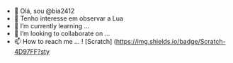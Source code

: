 - 👋 Olá, sou @bia2412
- 👀 Tenho interesse em observar a Lua
- 🌱 I’m currently learning ...
- 💞️ I’m looking to collaborate on ...
- 📫 How to reach me ...
! [Scratch] (https://img.shields.io/badge/Scratch-4D97FF?sty
